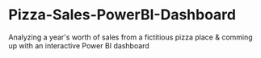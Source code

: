 # Pizza-Sales-PowerBI-Dashboard
Analyzing a year's worth of sales from a fictitious pizza place &amp; comming up with an interactive Power BI dashboard
